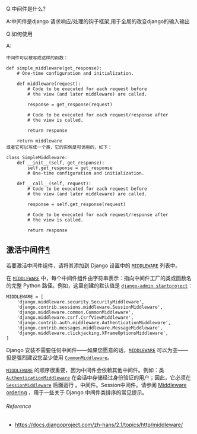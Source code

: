   Q:中间件是什么?

A:中间件是django 请求响应/处理的钩子框架,用于全局的改变django的输入输出



Q:如何使用

A:

```
中间件可以被写成这样的函数：

def simple_middleware(get_response):
    # One-time configuration and initialization.

    def middleware(request):
        # Code to be executed for each request before
        # the view (and later middleware) are called.

        response = get_response(request)

        # Code to be executed for each request/response after
        # the view is called.

        return response

    return middleware
或者它可以写成一个类，它的实例是可调用的，如下：

class SimpleMiddleware:
    def __init__(self, get_response):
        self.get_response = get_response
        # One-time configuration and initialization.

    def __call__(self, request):
        # Code to be executed for each request before
        # the view (and later middleware) are called.

        response = self.get_response(request)

        # Code to be executed for each request/response after
        # the view is called.

        return response

```



## 激活中间件[¶](https://docs.djangoproject.com/zh-hans/2.1/topics/http/middleware/#activating-middleware)

若要激活中间件组件，请将其添加到 Django 设置中的 [`MIDDLEWARE`](https://docs.djangoproject.com/zh-hans/2.1/ref/settings/#std:setting-MIDDLEWARE) 列表中。

在 [`MIDDLEWARE`](https://docs.djangoproject.com/zh-hans/2.1/ref/settings/#std:setting-MIDDLEWARE) 中，每个中间件组件由字符串表示：指向中间件工厂的类或函数名的完整 Python 路径。例如，这里创建的默认值是 [`django-admin startproject`](https://docs.djangoproject.com/zh-hans/2.1/ref/django-admin/#django-admin-startproject)：

```
MIDDLEWARE = [
    'django.middleware.security.SecurityMiddleware',
    'django.contrib.sessions.middleware.SessionMiddleware',
    'django.middleware.common.CommonMiddleware',
    'django.middleware.csrf.CsrfViewMiddleware',
    'django.contrib.auth.middleware.AuthenticationMiddleware',
    'django.contrib.messages.middleware.MessageMiddleware',
    'django.middleware.clickjacking.XFrameOptionsMiddleware',
]
```

Django 安装不需要任何中间件——如果您愿意的话，[`MIDDLEWARE`](https://docs.djangoproject.com/zh-hans/2.1/ref/settings/#std:setting-MIDDLEWARE) 可以为空——但是强烈建议您至少使用 [`CommonMiddleware`](https://docs.djangoproject.com/zh-hans/2.1/ref/middleware/#django.middleware.common.CommonMiddleware)。

[`MIDDLEWARE`](https://docs.djangoproject.com/zh-hans/2.1/ref/settings/#std:setting-MIDDLEWARE) 的顺序很重要，因为中间件会依赖其他中间件。例如：类 [`AuthenticationMiddleware`](https://docs.djangoproject.com/zh-hans/2.1/ref/middleware/#django.contrib.auth.middleware.AuthenticationMiddleware) 在会话中存储经过身份验证的用户；因此，它必须在 [`SessionMiddleware`](https://docs.djangoproject.com/zh-hans/2.1/ref/middleware/#django.contrib.sessions.middleware.SessionMiddleware) 后面运行 。中间件。Session中间件。请参阅 [Middleware ordering](https://docs.djangoproject.com/zh-hans/2.1/ref/middleware/#middleware-ordering) ，用于一些关于 Django 中间件类排序的常见提示。

###### Reference

- https://docs.djangoproject.com/zh-hans/2.1/topics/http/middleware/